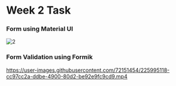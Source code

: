 # Week 2 Task 
### Form using Material UI
![2](https://user-images.githubusercontent.com/72151454/225994129-15b9a679-61cf-4b9a-b3df-74dfc215ec1e.PNG)

### Form Validation using Formik

https://user-images.githubusercontent.com/72151454/225995118-cc97cc2a-ddbe-4900-80d2-be92e9fc9cd9.mp4




